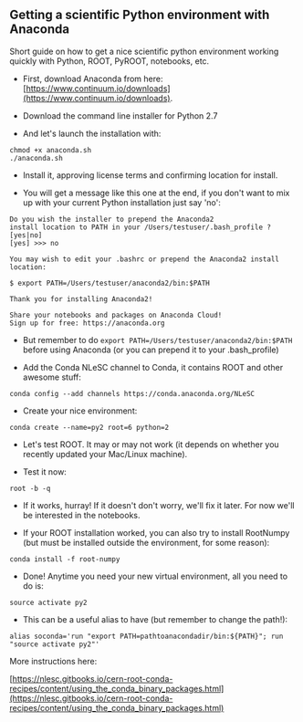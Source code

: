 ## Getting a scientific Python environment with Anaconda
Short guide on how to get a nice scientific python environment working quickly with Python, ROOT, PyROOT, notebooks, etc.

* First, download Anaconda from here: [https://www.continuum.io/downloads](https://www.continuum.io/downloads).

* Download the command line installer for Python 2.7

* And let's launch the installation with:

```
chmod +x anaconda.sh  
./anaconda.sh
```

* Install it, approving license terms and confirming location for install.

* You will get a message like this one at the end, if you don't want to mix up with your current Python installation just say 'no':

```
Do you wish the installer to prepend the Anaconda2 
install location to PATH in your /Users/testuser/.bash_profile ? [yes|no]
[yes] >>> no

You may wish to edit your .bashrc or prepend the Anaconda2 install location:

$ export PATH=/Users/testuser/anaconda2/bin:$PATH

Thank you for installing Anaconda2!

Share your notebooks and packages on Anaconda Cloud!
Sign up for free: https://anaconda.org

```

* But remember to do `export PATH=/Users/testuser/anaconda2/bin:$PATH` before using Anaconda (or you can prepend it to your .bash_profile)

* Add the Conda NLeSC channel to Conda, it contains ROOT and other awesome stuff:

```
conda config --add channels https://conda.anaconda.org/NLeSC
```

* Create your nice environment:

```
conda create --name=py2 root=6 python=2
```

* Let's test ROOT. It may or may not work (it depends on whether you recently updated your Mac/Linux machine).

* Test it now:

```
root -b -q
```

* If it works, hurray! If it doesn't don't worry, we'll fix it later. For now we'll be interested in the notebooks.

* If your ROOT installation worked, you can also try to install RootNumpy (but must be installed outside the environment, for some reason):

```
conda install -f root-numpy
```

* Done! Anytime you need your new virtual environment, all you need to do is:

```
source activate py2
```

* This can be a useful alias to have (but remember to change the path!):

```
alias soconda='run "export PATH=pathtoanacondadir/bin:${PATH}"; run "source activate py2"'
```


More instructions here:

[https://nlesc.gitbooks.io/cern-root-conda-recipes/content/using_the_conda_binary_packages.html](https://nlesc.gitbooks.io/cern-root-conda-recipes/content/using_the_conda_binary_packages.html)
